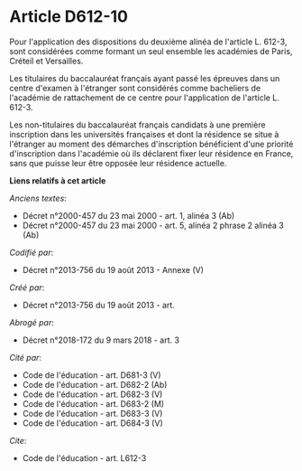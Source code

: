 # Article D612-10

Pour l'application des dispositions du deuxième alinéa de l'article L. 612-3, sont considérées comme formant un seul ensemble
les académies de Paris, Créteil et Versailles. 

Les titulaires du baccalauréat français ayant passé les épreuves dans un centre d'examen à l'étranger sont considérés comme
bacheliers de l'académie de rattachement de ce centre pour l'application de l'article L. 612-3. 

Les non-titulaires du baccalauréat français candidats à une première inscription dans les universités françaises et dont la
résidence se situe à l'étranger au moment des démarches d'inscription bénéficient d'une priorité d'inscription dans
l'académie où ils déclarent fixer leur résidence en France, sans que puisse leur être opposée leur résidence actuelle.

**Liens relatifs à cet article**

_Anciens textes_:

  - Décret n°2000-457 du 23 mai 2000 - art. 1, alinéa 3 (Ab)
  - Décret n°2000-457 du 23 mai 2000 - art. 5, alinéa 2 phrase 2 alinéa 3 (Ab)

_Codifié par_:

  - Décret n°2013-756 du 19 août 2013 -  Annexe (V)

_Créé par_:

  - Décret n°2013-756 du 19 août 2013 - art.

_Abrogé par_:

  - Décret n°2018-172 du 9 mars 2018 - art. 3

_Cité par_:

  - Code de l'éducation - art. D681-3 (V)
  - Code de l'éducation - art. D682-2 (Ab)
  - Code de l'éducation - art. D682-3 (V)
  - Code de l'éducation - art. D683-2 (M)
  - Code de l'éducation - art. D683-3 (V)
  - Code de l'éducation - art. D684-3 (V)

_Cite_:

  - Code de l'éducation - art. L612-3
